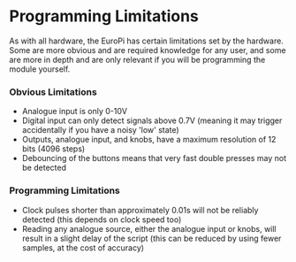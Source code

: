 # Programming Limitations

As with all hardware, the EuroPi has certain limitations set by the hardware. Some are more obvious and are required knowledge for any user, and some are more in depth and are only relevant if you will be programming the module yourself.

### Obvious Limitations
- Analogue input is only 0-10V
- Digital input can only detect signals above 0.7V (meaning it may trigger accidentally if you have a noisy 'low' state)
- Outputs, analogue input, and knobs, have a maximum resolution of 12 bits (4096 steps)
- Debouncing of the buttons means that very fast double presses may not be detected

### Programming Limitations
- Clock pulses shorter than approximately 0.01s will not be reliably detected (this depends on clock speed too)
- Reading any analogue source, either the analogue input or knobs, will result in a slight delay of the script (this can be reduced by using fewer samples, at the cost of accuracy)

